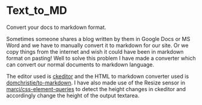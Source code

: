 # Text_to_MD
Convert your docs to markdown format. 

Sometimes someone shares a blog written by them in Google Docs or MS Word and we have to manually convert it to markdown for our site. Or we copy things from the internet and wish it could have been in markdown format on pasting!
Well to solve this problem I have made a converter which can convert our normal documents to markdown language.

The editor used is [ckeditor](http://ckeditor.com/) and the HTML to markdown converter used is [domchristie/to-markdown](https://github.com/domchristie/to-markdown).
I have also made use of the Resize sensor in [marcj/css-element-queries](https://github.com/marcj/css-element-queries) to detect the height changes in ckeditor and accordingly change the height of the output textarea.

